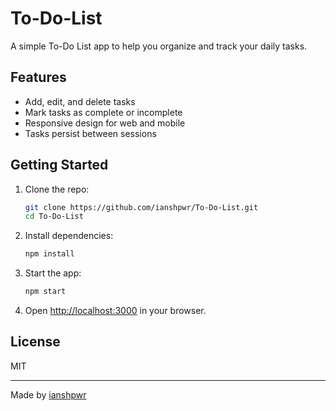 # To-Do-List

A simple To-Do List app to help you organize and track your daily tasks.

## Features

- Add, edit, and delete tasks
- Mark tasks as complete or incomplete
- Responsive design for web and mobile
- Tasks persist between sessions

## Getting Started

1. Clone the repo:
   ```bash
   git clone https://github.com/ianshpwr/To-Do-List.git
   cd To-Do-List
   ```
2. Install dependencies:
   ```bash
   npm install
   ```
3. Start the app:
   ```bash
   npm start
   ```
4. Open [http://localhost:3000](http://localhost:3000) in your browser.

## License

MIT

---
Made by [ianshpwr](https://github.com/ianshpwr)
